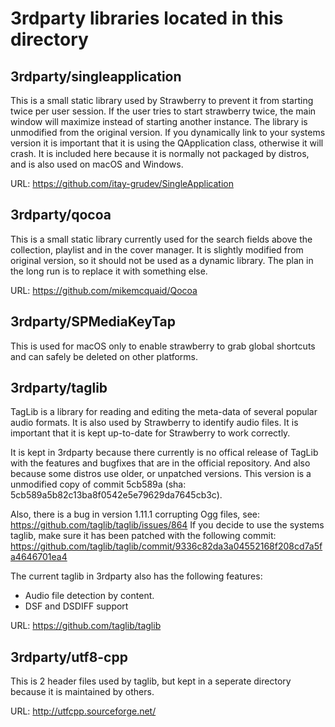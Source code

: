 3rdparty libraries located in this directory
============================================

3rdparty/singleapplication
-----------------
This is a small static library used by Strawberry to prevent it from starting twice per user session.
If the user tries to start strawberry twice, the main window will maximize instead of starting another instance.
The library is unmodified from the original version. If you dynamically link to your systems version
it is important that it is using the QApplication class, otherwise it will crash.
It is included here because it is normally not packaged by distros, and is also used on macOS and Windows.

URL: https://github.com/itay-grudev/SingleApplication


3rdparty/qocoa
--------------
This is a small static library currently used for the search fields above the collection, playlist and in
the cover manager. It is slightly modified from original version, so it should not be used as a dynamic
library.
The plan in the long run is to replace it with something else.

URL: https://github.com/mikemcquaid/Qocoa


3rdparty/SPMediaKeyTap
----------------------

This is used for macOS only to enable strawberry to grab global shortcuts and can safely be deleted on other
platforms.


3rdparty/taglib
---------------

TagLib is a library for reading and editing the meta-data of several popular audio formats. It is also used
by Strawberry to identify audio files. It is important that it is kept up-to-date for Strawberry to work
correctly.

It is kept in 3rdparty because there currently is no offical release of TagLib with the features and bugfixes
that are in the official repository. And also because some distros use older, or unpatched versions.
This version is a unmodified copy of commit 5cb589a (sha: 5cb589a5b82c13ba8f0542e5e79629da7645cb3c).

Also, there is a bug in version 1.11.1 corrupting Ogg files, see: https://github.com/taglib/taglib/issues/864
If you decide to use the systems taglib, make sure it has been patched with the following commit:
https://github.com/taglib/taglib/commit/9336c82da3a04552168f208cd7a5fa4646701ea4

The current taglib in 3rdparty also has the following features:
- Audio file detection by content.
- DSF and DSDIFF support

URL: https://github.com/taglib/taglib


3rdparty/utf8-cpp
-----------------

This is 2 header files used by taglib, but kept in a seperate directory because it is maintained by others.

URL: http://utfcpp.sourceforge.net/
